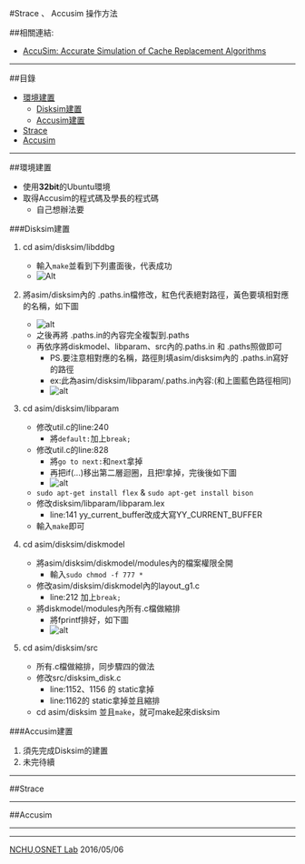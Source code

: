 #Strace 、 Accusim 操作方法

##相關連結:
*   [AccuSim: Accurate Simulation of Cache Replacement Algorithms](https://engineering.purdue.edu/~ychu/accusim/)

------

##目錄
*   [環境建置](#1)
    -   [Disksim建置](#disksim)
    -   [Accusim建置](#accusim)
*   [Strace](#2)
*   [Accusim](#3)

------
<a name="1"/></a>
##環境建置
*   使用**32bit**的Ubuntu環境
*   取得Accusim的程式碼及學長的程式碼
    -   自己想辦法要



<a name="disksim"/></a>
###Disksim建置
1.  cd asim/disksim/libddbg
    *   輸入`make`並看到下列畫面後，代表成功
    *   ![Alt](http://i.imgur.com/EawmqFB.png)

2.  將asim/disksim內的 .paths.in檔修改，紅色代表絕對路徑，黃色要填相對應的名稱，如下圖
    *   ![alt](http://i.imgur.com/w83iHYV.png)
    *   之後再將 .paths.in的內容完全複製到.paths
    *   再依序將diskmodel、libparam、src內的.paths.in 和 .paths照做即可
        -   PS.要注意相對應的名稱，路徑則填asim/disksim內的 .paths.in寫好的路徑
        -   ex:此為asim/disksim/libparam/.paths.in內容:(和上圖藍色路徑相同)
        -   ![alt](http://i.imgur.com/5mazStP.png)

3.  cd asim/disksim/libparam
    *   修改util.c的line:240
        -   將`default:`加上`break;`
    *   修改util.c的line:828
        -   將`go to next:`和`next`拿掉
        -   再把if(...)移出第二層迴圈，且把!拿掉，完後後如下圖
        -   ![alt](http://i.imgur.com/PDnlWk2.png)
    *   `sudo apt-get install flex` & `sudo apt-get install bison`
    *   修改disksim/libparam/libparam.lex
        -   line:141  yy_current_buffer改成大寫YY_CURRENT_BUFFER
    *   輸入`make`即可

4.  cd asim/disksim/diskmodel
    *   將asim/disksim/diskmodel/modules內的檔案權限全開
        -   輸入`sudo chmod -f 777 *`
    *   修改asim/disksim/diskmodel內的layout_g1.c
        -   line:212 加上`break;`
    *   將diskmodel/modules內所有.c檔做縮排
        -   將fprintf排好，如下圖
        -   ![alt](http://i.imgur.com/fIk2wKx.png)

5.  cd asim/disksim/src
    *   所有.c檔做縮排，同步驟四的做法
    *   修改src/disksim_disk.c
        -   line:1152、1156 的 static拿掉
        -   line:1162的 static拿掉並且縮排
    *   cd asim/disksim 並且`make`，就可make起來disksim

<a name="accusim"/></a>
###Accusim建置
1.  須先完成Disksim的建置
2.  未完待續


------
<a name="2"/></a>
##Strace



------
##Accusim
<a name="3"/></a>





---
---
[NCHU](http://www.nchu.edu.tw/index1.php),[OSNET Lab](http://osnet.cs.nchu.edu.tw/) 2016/05/06

